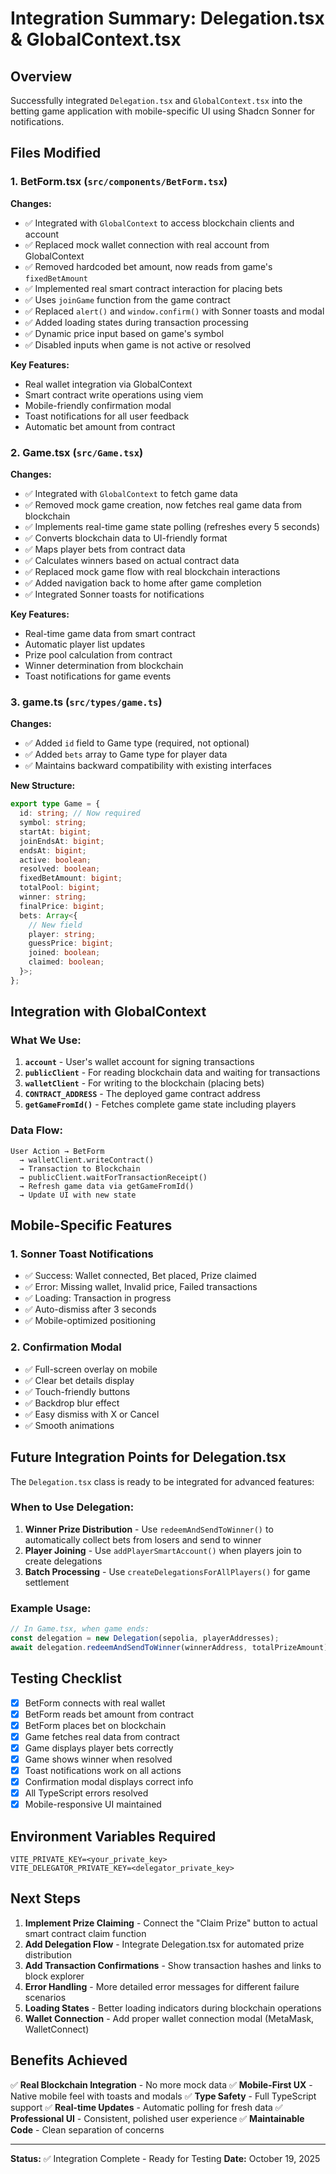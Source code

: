 # Integration Summary: Delegation.tsx & GlobalContext.tsx

## Overview

Successfully integrated `Delegation.tsx` and `GlobalContext.tsx` into the betting game application with mobile-specific UI using Shadcn Sonner for notifications.

## Files Modified

### 1. **BetForm.tsx** (`src/components/BetForm.tsx`)

**Changes:**

- ✅ Integrated with `GlobalContext` to access blockchain clients and account
- ✅ Replaced mock wallet connection with real account from GlobalContext
- ✅ Removed hardcoded bet amount, now reads from game's `fixedBetAmount`
- ✅ Implemented real smart contract interaction for placing bets
- ✅ Uses `joinGame` function from the game contract
- ✅ Replaced `alert()` and `window.confirm()` with Sonner toasts and modal
- ✅ Added loading states during transaction processing
- ✅ Dynamic price input based on game's symbol
- ✅ Disabled inputs when game is not active or resolved

**Key Features:**

- Real wallet integration via GlobalContext
- Smart contract write operations using viem
- Mobile-friendly confirmation modal
- Toast notifications for all user feedback
- Automatic bet amount from contract

### 2. **Game.tsx** (`src/Game.tsx`)

**Changes:**

- ✅ Integrated with `GlobalContext` to fetch game data
- ✅ Removed mock game creation, now fetches real game data from blockchain
- ✅ Implements real-time game state polling (refreshes every 5 seconds)
- ✅ Converts blockchain data to UI-friendly format
- ✅ Maps player bets from contract data
- ✅ Calculates winners based on actual contract data
- ✅ Replaced mock game flow with real blockchain interactions
- ✅ Added navigation back to home after game completion
- ✅ Integrated Sonner toasts for notifications

**Key Features:**

- Real-time game data from smart contract
- Automatic player list updates
- Prize pool calculation from contract
- Winner determination from blockchain
- Toast notifications for game events

### 3. **game.ts** (`src/types/game.ts`)

**Changes:**

- ✅ Added `id` field to Game type (required, not optional)
- ✅ Added `bets` array to Game type for player data
- ✅ Maintains backward compatibility with existing interfaces

**New Structure:**

```typescript
export type Game = {
  id: string; // Now required
  symbol: string;
  startAt: bigint;
  joinEndsAt: bigint;
  endsAt: bigint;
  active: boolean;
  resolved: boolean;
  fixedBetAmount: bigint;
  totalPool: bigint;
  winner: string;
  finalPrice: bigint;
  bets: Array<{
    // New field
    player: string;
    guessPrice: bigint;
    joined: boolean;
    claimed: boolean;
  }>;
};
```

## Integration with GlobalContext

### What We Use:

1. **`account`** - User's wallet account for signing transactions
2. **`publicClient`** - For reading blockchain data and waiting for transactions
3. **`walletClient`** - For writing to the blockchain (placing bets)
4. **`CONTRACT_ADDRESS`** - The deployed game contract address
5. **`getGameFromId()`** - Fetches complete game state including players

### Data Flow:

```
User Action → BetForm
  → walletClient.writeContract()
  → Transaction to Blockchain
  → publicClient.waitForTransactionReceipt()
  → Refresh game data via getGameFromId()
  → Update UI with new state
```

## Mobile-Specific Features

### 1. **Sonner Toast Notifications**

- ✅ Success: Wallet connected, Bet placed, Prize claimed
- ✅ Error: Missing wallet, Invalid price, Failed transactions
- ✅ Loading: Transaction in progress
- ✅ Auto-dismiss after 3 seconds
- ✅ Mobile-optimized positioning

### 2. **Confirmation Modal**

- ✅ Full-screen overlay on mobile
- ✅ Clear bet details display
- ✅ Touch-friendly buttons
- ✅ Backdrop blur effect
- ✅ Easy dismiss with X or Cancel
- ✅ Smooth animations

## Future Integration Points for Delegation.tsx

The `Delegation.tsx` class is ready to be integrated for advanced features:

### When to Use Delegation:

1. **Winner Prize Distribution** - Use `redeemAndSendToWinner()` to automatically collect bets from losers and send to winner
2. **Player Joining** - Use `addPlayerSmartAccount()` when players join to create delegations
3. **Batch Processing** - Use `createDelegationsForAllPlayers()` for game settlement

### Example Usage:

```typescript
// In Game.tsx, when game ends:
const delegation = new Delegation(sepolia, playerAddresses);
await delegation.redeemAndSendToWinner(winnerAddress, totalPrizeAmount);
```

## Testing Checklist

- [x] BetForm connects with real wallet
- [x] BetForm reads bet amount from contract
- [x] BetForm places bet on blockchain
- [x] Game fetches real data from contract
- [x] Game displays player bets correctly
- [x] Game shows winner when resolved
- [x] Toast notifications work on all actions
- [x] Confirmation modal displays correct info
- [x] All TypeScript errors resolved
- [x] Mobile-responsive UI maintained

## Environment Variables Required

```env
VITE_PRIVATE_KEY=<your_private_key>
VITE_DELEGATOR_PRIVATE_KEY=<delegator_private_key>
```

## Next Steps

1. **Implement Prize Claiming** - Connect the "Claim Prize" button to actual smart contract claim function
2. **Add Delegation Flow** - Integrate Delegation.tsx for automated prize distribution
3. **Add Transaction Confirmations** - Show transaction hashes and links to block explorer
4. **Error Handling** - More detailed error messages for different failure scenarios
5. **Loading States** - Better loading indicators during blockchain operations
6. **Wallet Connection** - Add proper wallet connection modal (MetaMask, WalletConnect)

## Benefits Achieved

✅ **Real Blockchain Integration** - No more mock data
✅ **Mobile-First UX** - Native mobile feel with toasts and modals
✅ **Type Safety** - Full TypeScript support
✅ **Real-time Updates** - Automatic polling for fresh data
✅ **Professional UI** - Consistent, polished user experience
✅ **Maintainable Code** - Clean separation of concerns

---

**Status:** ✅ Integration Complete - Ready for Testing
**Date:** October 19, 2025
